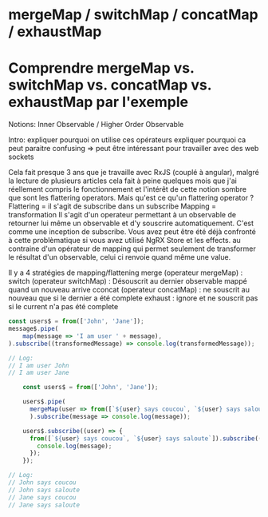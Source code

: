# mergeMap / switchMap / concatMap / exhaustMap 
# Comprendre mergeMap vs. switchMap vs. concatMap vs. exhaustMap par l'exemple


Notions: Inner Observable / Higher Order Observable 


Intro: expliquer pourquoi on utilise ces opérateurs
expliquer pourquoi ca peut paraitre confusing
=> peut être intéressant pour travailler avec des web sockets


Cela fait presque 3 ans que je travaille avec RxJS (couplé à angular), malgré la lecture de plusieurs articles cela fait 
à peine quelques mois que j'ai réellement compris le fonctionnement et l'intérêt de cette notion sombre que sont les flattering operators.
Mais qu'est ce qu'un flattering operator ?
Flattering = il s'agit de subscribe dans un subscribe
Mapping = transformation 
Il s'agit d'un operateur permettant à un observable de retourner lui même un observable et d'y souscrire automatiquement. C'est comme une inception de subscribe.
Vous avez peut être été déjà confronté à cette problèmatique si vous avez utilisé NgRX Store et les effects.
 au contraine d'un opérateur de mapping qui permet seulement de 
transformer le résultat d'un observable, celui ci renvoie quand même une value.

Il y a 4 stratégies de mapping/flattening
merge (operateur mergeMap) : 
switch (operateur switchMap) : Désouscrit au dernier observable mappé quand un nouveau arrive
cconcat (operateur concatMap) : ne souscrit au nouveau que si le dernier a été complete 
exhaust : ignore et ne souscrit pas si le current n'a pas été complete 

```typescript
const users$ = from(['John', 'Jane']);
message$.pipe(
    map(message => 'I am user ' + message),
).subscribe((transformedMessage) => console.log(transformedMessage));

// Log:
// I am user John
// I am user Jane

    const users$ = from(['John', 'Jane']);

    users$.pipe(
      mergeMap(user => from([`${user} says coucou`, `${user} says saloute`])),
      ).subscribe(message => console.log(message));

    users$.subscribe((user) => {
      from([`${user} says coucou`, `${user} says saloute`]).subscribe((message) => {
        console.log(message);
      });
    });

// Log:
// John says coucou
// John says saloute
// Jane says coucou
// Jane says saloute

```

